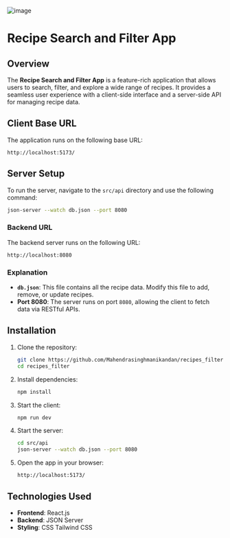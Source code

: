 ![image](https://github.com/user-attachments/assets/cfc52a26-a665-4bd7-bb9a-3df24756d3ef)

# Recipe Search and Filter App

## Overview

The **Recipe Search and Filter App** is a feature-rich application that allows users to search, filter, and explore a wide range of recipes. It provides a seamless user experience with a client-side interface and a server-side API for managing recipe data.

## Client Base URL

The application runs on the following base URL:

```
http://localhost:5173/
```

## Server Setup

To run the server, navigate to the `src/api` directory and use the following command:

```bash
json-server --watch db.json --port 8080
```

### Backend URL

The backend server runs on the following URL:

```
http://localhost:8080
```

### Explanation

- **`db.json`**: This file contains all the recipe data. Modify this file to add, remove, or update recipes.
- **Port 8080**: The server runs on port `8080`, allowing the client to fetch data via RESTful APIs.

## Installation

1. Clone the repository:

   ```bash
   git clone https://github.com/Mahendrasinghmanikandan/recipes_filter.git
   cd recipes_filter
   ```

2. Install dependencies:

   ```bash
   npm install
   ```

3. Start the client:

   ```bash
   npm run dev
   ```

4. Start the server:

   ```bash
   cd src/api
   json-server --watch db.json --port 8080
   ```

5. Open the app in your browser:

   ```
   http://localhost:5173/
   ```

## Technologies Used

- **Frontend**: React.js
- **Backend**: JSON Server
- **Styling**: CSS Tailwind CSS
